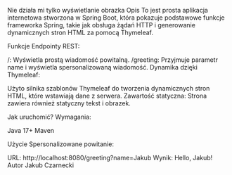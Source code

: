 Nie działa mi tylko wyświetlanie obrazka 
Opis
To jest prosta aplikacja internetowa stworzona w Spring Boot, która pokazuje podstawowe funkcje frameworka Spring, takie jak obsługa żądań HTTP i generowanie dynamicznych stron HTML za pomocą Thymeleaf.

Funkcje
Endpointy REST:

/: Wyświetla prostą wiadomość powitalną.
/greeting: Przyjmuje parametr name i wyświetla spersonalizowaną wiadomość.
Dynamika dzięki Thymeleaf:

Użyto silnika szablonów Thymeleaf do tworzenia dynamicznych stron HTML, które wstawiają dane z serwera.
Zawartość statyczna:
Strona zawiera również statyczny tekst i obrazek.

Jak uruchomić?
Wymagania:

Java 17+
Maven

Użycie
Spersonalizowane powitanie:

URL: http://localhost:8080/greeting?name=Jakub
Wynik: Hello, Jakub!
Autor
Jakub Czarnecki
